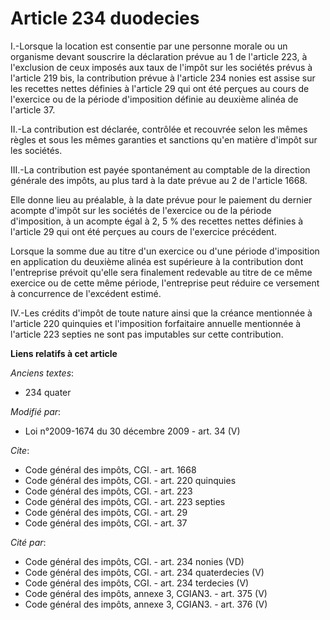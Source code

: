 # Article 234 duodecies

I.-Lorsque la location est consentie par une personne morale ou un organisme devant souscrire la déclaration prévue au 1 de
l'article 223, à l'exclusion de ceux imposés aux taux de l'impôt sur les sociétés prévus à l'article 219 bis, la contribution
prévue à l'article 234 nonies est assise sur les recettes nettes définies à l'article 29 qui ont été perçues au cours de
l'exercice ou de la période d'imposition définie au deuxième alinéa de l'article 37. 

II.-La contribution est déclarée, contrôlée et recouvrée selon les mêmes règles et sous les mêmes garanties et sanctions
qu'en matière d'impôt sur les sociétés. 

III.-La contribution est payée spontanément au comptable de la direction générale des impôts, au plus tard à la date prévue
au 2 de l'article 1668. 

Elle donne lieu au préalable, à la date prévue pour le paiement du dernier acompte d'impôt sur les sociétés de l'exercice ou
de la période d'imposition, à un acompte égal à 2, 5 % des recettes nettes définies à l'article 29 qui ont été perçues au
cours de l'exercice précédent. 

Lorsque la somme due au titre d'un exercice ou d'une période d'imposition en application du deuxième alinéa est supérieure à
la contribution dont l'entreprise prévoit qu'elle sera finalement redevable au titre de ce même exercice ou de cette même
période, l'entreprise peut réduire ce versement à concurrence de l'excédent estimé. 

IV.-Les crédits d'impôt de toute nature ainsi que la créance mentionnée à l'article 220 quinquies et l'imposition forfaitaire
annuelle mentionnée à l'article 223 septies ne sont pas imputables sur cette contribution.

**Liens relatifs à cet article**

_Anciens textes_:

  - 234 quater

_Modifié par_:

  - Loi n°2009-1674 du 30 décembre 2009 - art. 34 (V)

_Cite_:

  - Code général des impôts, CGI. - art. 1668
  - Code général des impôts, CGI. - art. 220 quinquies
  - Code général des impôts, CGI. - art. 223
  - Code général des impôts, CGI. - art. 223 septies
  - Code général des impôts, CGI. - art. 29
  - Code général des impôts, CGI. - art. 37

_Cité par_:

  - Code général des impôts, CGI. - art. 234 nonies (VD)
  - Code général des impôts, CGI. - art. 234 quaterdecies (V)
  - Code général des impôts, CGI. - art. 234 terdecies (V)
  - Code général des impôts, annexe 3, CGIAN3. - art. 375 (V)
  - Code général des impôts, annexe 3, CGIAN3. - art. 376 (V)
